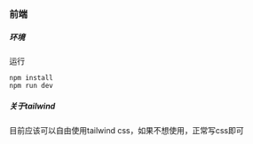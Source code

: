 ### 前端

##### 环境

运行
```
npm install
npm run dev
```

##### 关于tailwind

目前应该可以自由使用tailwind css，如果不想使用，正常写css即可